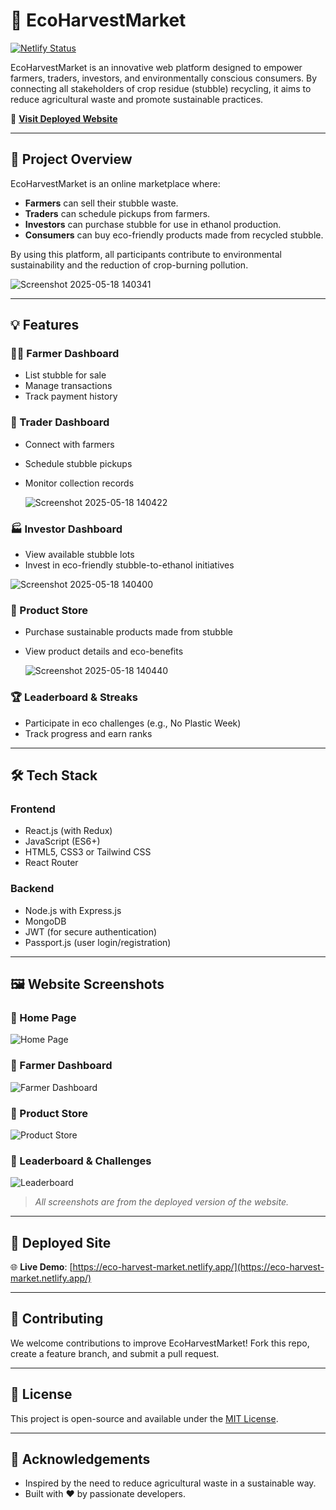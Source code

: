 # 🌾 EcoHarvestMarket

[![Netlify Status](https://www.google.com/imgres?q=netlify%20logo&imgurl=https%3A%2F%2Flogosandtypes.com%2Fwp-content%2Fuploads%2F2023%2F03%2FNetlify.png&imgrefurl=https%3A%2F%2Flogosandtypes.com%2Falphabet%2Fletter-n%2Fnetlify%2F&docid=2VUH7Pp2iLytcM&tbnid=QwqCEtwkZ0V7eM&vet=12ahUKEwjasNXV0KyNAxVcSGwGHX-SB1MQM3oECGUQAA..i&w=2000&h=2000&hcb=2&ved=2ahUKEwjasNXV0KyNAxVcSGwGHX-SB1MQM3oECGUQAA)](https://eco-harvest-market.netlify.app/)

EcoHarvestMarket is an innovative web platform designed to empower farmers, traders, investors, and environmentally conscious consumers. By connecting all stakeholders of crop residue (stubble) recycling, it aims to reduce agricultural waste and promote sustainable practices.

🚀 **[Visit Deployed Website](https://eco-harvest-market.netlify.app/)**

---

## 🌟 Project Overview

EcoHarvestMarket is an online marketplace where:

- **Farmers** can sell their stubble waste.
- **Traders** can schedule pickups from farmers.
- **Investors** can purchase stubble for use in ethanol production.
- **Consumers** can buy eco-friendly products made from recycled stubble.

By using this platform, all participants contribute to environmental sustainability and the reduction of crop-burning pollution.

![Screenshot 2025-05-18 140341](https://github.com/user-attachments/assets/fedc6b5c-f9b7-4c10-8f3d-6d2b6b6cf57f)

---

## 💡 Features

### 🧑‍🌾 Farmer Dashboard
- List stubble for sale
- Manage transactions
- Track payment history

### 🚛 Trader Dashboard
- Connect with farmers
- Schedule stubble pickups
- Monitor collection records

  ![Screenshot 2025-05-18 140422](https://github.com/user-attachments/assets/fc11ecab-c99a-409d-b3df-753aeb4ff909)


### 🏭 Investor Dashboard
- View available stubble lots
- Invest in eco-friendly stubble-to-ethanol initiatives

![Screenshot 2025-05-18 140400](https://github.com/user-attachments/assets/d04196ff-51ad-4864-aba1-ce30b8a6c17b)


### 🛒 Product Store
- Purchase sustainable products made from stubble
- View product details and eco-benefits


  ![Screenshot 2025-05-18 140440](https://github.com/user-attachments/assets/53fef945-d454-47ed-b520-2c62de1c1837)


### 🏆 Leaderboard & Streaks
- Participate in eco challenges (e.g., No Plastic Week)
- Track progress and earn ranks

---

## 🛠 Tech Stack

### Frontend
- React.js (with Redux)
- JavaScript (ES6+)
- HTML5, CSS3 or Tailwind CSS
- React Router

### Backend
- Node.js with Express.js
- MongoDB
- JWT (for secure authentication)
- Passport.js (user login/registration)

---

## 🖼 Website Screenshots

### 📸 Home Page
![Home Page](./screenshots/Screenshot%202025-05-18%20140341.png)

### 📸 Farmer Dashboard
![Farmer Dashboard](./screenshots/Screenshot%202025-05-18%20140400.png)

### 📸 Product Store
![Product Store](./screenshots/Screenshot%202025-05-18%20140422.png)

### 📸 Leaderboard & Challenges
![Leaderboard](./screenshots/Screenshot%202025-05-18%20140440.png)

> _All screenshots are from the deployed version of the website._

---

## 🔗 Deployed Site

🌐 **Live Demo**: [https://eco-harvest-market.netlify.app/](https://eco-harvest-market.netlify.app/)

---

## 🤝 Contributing

We welcome contributions to improve EcoHarvestMarket! Fork this repo, create a feature branch, and submit a pull request.

---

## 📄 License

This project is open-source and available under the [MIT License](LICENSE).

---

## 🙌 Acknowledgements

- Inspired by the need to reduce agricultural waste in a sustainable way.
- Built with ❤️ by passionate developers.


